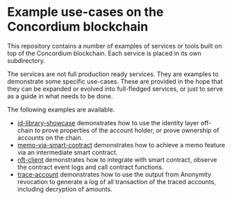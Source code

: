 # Example use-cases on the Concordium blockchain

This repository contains a number of examples of services or tools built on top
of the Concordium blockchain. Each service is placed in its own subdirectory.

The services are not full production ready services. They are examples to
demonstrate some specific use-cases. These are provided in the hope that they
can be expanded or evolved into full-fledged services, or just to serve as a
guide in what needs to be done.

The following examples are available.

- [id-library-showcase](./id-library-showcase/) demonstrates how to use the identity layer off-chain to prove properties of the account holder, or prove ownership of accounts on the chain.
- [memo-via-smart-contract](./memo-via-smart-contract/) demonstrates how to achieve a memo feature via an intermediate smart contract.
- [nft-client](./nft-client/) demonstrates how to integrate with smart contract, observe the contract event logs and call contract functions.
- [trace-account](./trace-account) demonstrates how to use the output from Anonymity revocation to generate a log of all transaction of the traced accounts, including decryption of amounts.